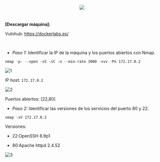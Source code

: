 <p align="center">
  <a href="https://github.com/DenverCoder1/readme-typing-svg"><img src="https://readme-typing-svg.herokuapp.com?size=50&color=FF0000&width=230&height=80&lines=SummerVibes"></a>
</p>

<h1 align="center"></h1>

**[Descargar máquina]:**

Vulnhub: https://dockerlabs.es/

</br>

- *Paso 1:* Identificar la IP de la máquina y los puertos abiertos con Nmap.
```
nmap -p- --open -sS -sC -n --min-rate 3000 -vvv -Pn 172.17.0.2
```

![1](https://github.com/R3LI4NT/ctf-retos/assets/75953873/c868bf48-fac9-4e27-8f06-70c95e8f6add)

IP host: `172.17.0.2`

![2](https://github.com/R3LI4NT/ctf-retos/assets/75953873/1ad05973-db3b-4b88-b46e-75774fab1313)

Puertos abiertos: [22,80]

- *Paso 2:* Identificar las versiones de los servicios del puerto 80 y 22.
```
nmap -sV 172.17.0.2
```

Versiones: 
- 22:OpenSSH 8.9p1

- 80:Apache httpd 2.4.52

![3](https://github.com/R3LI4NT/ctf-retos/assets/75953873/397179b4-b274-4f34-83c1-b35dabd2488f)
